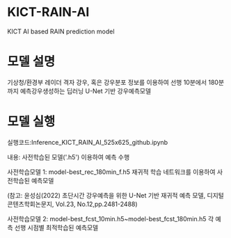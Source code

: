 # KICT-RAIN-AI
KICT AI based RAIN prediction model
# 모델 설명
기상청/환경부 레이더 격자 강우, 혹은 강우분포 정보를 이용하여 선행 10분에서 180분까지 예측강우생성하는 딥러닝 U-Net 기반 강우예측모델
# 모델 실행
실행코드:Inference_KICT_RAIN_AI_525x625_github.ipynb

내용: 사전학습된 모델('.h5') 이용하여 예측 수행

사전학습모델 1: model-best_rec_180min_f.h5 재귀적 학습 네트워크를 이용하여 사전학습된 예측모델

(참고: 윤성심(2022) 초단시간 강우예측을 위한 U-Net 기반 재귀적 예측 모델, 디지털콘텐츠학회논문지, Vol.23, No.12,pp.2481-2488)

사전학습모델 2: model-best_fcst_10min.h5~model-best_fcst_180min.h5 각 예측 선행 시점별 최적학습된 예측모델
